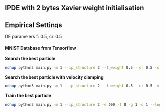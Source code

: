 ## IPDE with 2 bytes Xavier weight initialisation

## Empirical Settings

DE parameters f: 0.5, cr: 0.5

#### MNIST Database from Tensorflow

**Search the best particle**

```bash
nohup python3 main.py -m 1 --ip_structure 2 --f_weight 0.5 --cr 0.5 -s 30 -l 8 --max_generation 15 -e 10 -f 0 -g 1 --log_file=log/ipde_cnn_0001.log --gbest_file=log/de_gbest_0001.pkl &
```

**Search the best particle with velocity clamping**

```bash
nohup python3 main.py -m 1 --ip_structure 2 --f_weight 0.5 --cr 0.5 -v 4,25.6 -s 30 -l 8 --max_generation 15 -e 10 -f 0 -g 1 --log_file=log/ipde_cnn_0001.log --gbest_file=log/de_gbest_0001.pkl &
```

**Train the best particle**

```bash
nohup python3 main.py -m 1 --ip_structure 2 -e 100 -f 0 -g 1 -o 1 --log_file=log/ipde_cnn_optimise_0001.log --gbest_file=log/de_gbest_0001.pkl &
